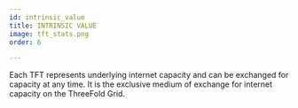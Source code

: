 ```yaml
---
id: intrinsic_value
title: INTRINSIC VALUE
image: tft_stats.png
order: 6

---
```


Each TFT represents underlying internet capacity and can be exchanged for capacity at any time. It is the exclusive medium of exchange for internet capacity on the ThreeFold Grid.